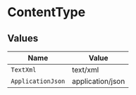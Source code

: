 # ContentType


## Values

| Name              | Value             |
| ----------------- | ----------------- |
| `TextXml`         | text/xml          |
| `ApplicationJson` | application/json  |